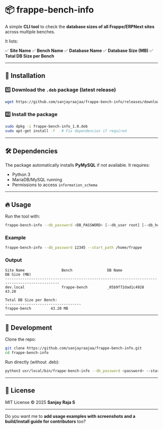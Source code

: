 # 📦 frappe-bench-info

A simple **CLI tool** to check the **database sizes of all Frappe/ERPNext sites** across multiple benches.

It lists:

✅ **Site Name**
✅ **Bench Name**
✅ **Database Name**
✅ **Database Size (MB)**
✅ **Total DB Size per Bench**

---

## 🚀 Installation

### 1️⃣ Download the `.deb` package (latest release)

```bash
wget https://github.com/sanjayraajaa/frappe-bench-info/releases/download/v1.0.0/frappe-bench-info_1.0.deb
```

### 2️⃣ Install the package

```bash
sudo dpkg -i frappe-bench-info_1.0.deb
sudo apt-get install -f   # Fix dependencies if required
```

---

## 🛠 Dependencies

The package automatically installs **PyMySQL** if not available.
It requires:

* Python 3
* MariaDB/MySQL running
* Permissions to access `information_schema`

---

## 🔥 Usage

Run the tool with:

```bash
frappe-bench-info --db_password <DB_PASSWORD> [--db_user root] [--db_host localhost] [--start_path /path/to/search]
```

### Example

```bash
frappe-bench-info --db_password 12345 --start_path /home/frappe
```

### Output

```
Site Name                 Bench                DB Name                        DB Size (MB)
-----------------------------------------------------------------------------------------------
dev.local                 frappe-bench         _05b9f72dad1c4928              43.20

Total DB Size per Bench:
-----------------------------------
frappe-bench         43.20 MB
```

---

## 📂 Development

Clone the repo:

```bash
git clone https://github.com/sanjayraajaa/frappe-bench-info.git
cd frappe-bench-info
```

Run directly (without .deb):

```bash
python3 usr/local/bin/frappe-bench-info --db_password <password> --start_path /home/frappe
```

---

## 📝 License

MIT License © 2025 **Sanjay Raja S**

---

Do you want me to **add usage examples with screenshots and a build/install guide for contributors** too?
